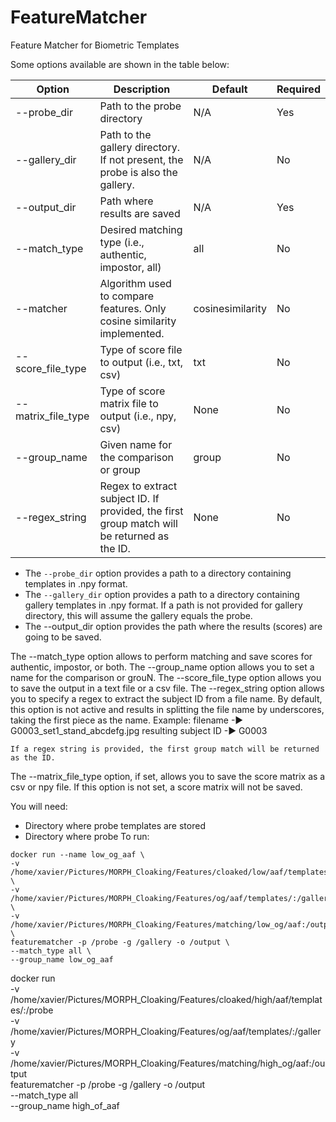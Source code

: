 # FeatureMatcher

Feature Matcher for Biometric Templates

Some options available are shown in the table below:

| Option             | Description                                                                                 | Default          | Required |
|--------------------|---------------------------------------------------------------------------------------------|------------------|----------|
| --probe_dir        | Path to the probe directory                                                                 | N/A              | Yes      |
| --gallery_dir      | Path to the gallery directory. If not present, the probe is also the gallery.               | N/A              | No       |
| --output_dir       | Path where results are saved                                                                | N/A              | Yes      |
| --match_type       | Desired matching type (i.e., authentic, impostor, all)                                      | all              | No       |
| --matcher          | Algorithm used to compare features. Only cosine similarity implemented.                     | cosinesimilarity | No       |
| --score_file_type  | Type of score file to output (i.e., txt, csv)                                               | txt              | No       |
| --matrix_file_type | Type of score matrix file to output (i.e., npy, csv)                                        | None             | No       |
| --group_name       | Given name for the comparison or group                                                      | group            | No       |
| --regex_string     | Regex to extract subject ID. If provided, the first group match will be returned as the ID. | None             | No       |


- The `--probe_dir` option provides a path to a directory containing templates in .npy format.
- The `--gallery_dir` option provides a path to a directory containing gallery templates in .npy format. If a path is not provided for gallery directory, this will assume the gallery equals the probe.
- The --output_dir option provides the path where the results (scores) are going to be saved.

The --match_type option allows to perform matching and save scores for authentic, impostor, or both.
The --group_name option allows you to set a name for the comparison or grouN.
The --score_file_type option allows you to save the output in a text file or a csv file.
The --regex_string option allows you to specify a regex to extract the subject ID from a file name.
    By default, this option is not active and results in splitting the file name by underscores, taking
    the first piece as the name.
    Example:
        filename -► G0003_set1_stand_abcdefg.jpg
        resulting subject ID -► G0003

    If a regex string is provided, the first group match will be returned as the ID.

The --matrix_file_type option, if set, allows you to save the score matrix as a csv or npy file. 
    If this option is not set, a score matrix will not be saved.
    
You will need: 
- Directory where probe templates are stored
- Directory where probe 
To run:
```
docker run --name low_og_aaf \
-v /home/xavier/Pictures/MORPH_Cloaking/Features/cloaked/low/aaf/templates/:/probe \
-v /home/xavier/Pictures/MORPH_Cloaking/Features/og/aaf/templates/:/gallery \
-v /home/xavier/Pictures/MORPH_Cloaking/Features/matching/low_og/aaf:/output \
featurematcher -p /probe -g /gallery -o /output \
--match_type all \
--group_name low_og_aaf
```

docker run \
-v /home/xavier/Pictures/MORPH_Cloaking/Features/cloaked/high/aaf/templates/:/probe \
-v /home/xavier/Pictures/MORPH_Cloaking/Features/og/aaf/templates/:/gallery \
-v /home/xavier/Pictures/MORPH_Cloaking/Features/matching/high_og/aaf:/output \
featurematcher -p /probe -g /gallery -o /output \
--match_type all \
--group_name high_of_aaf
